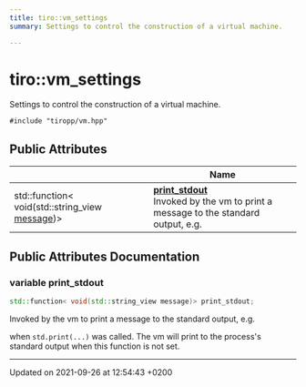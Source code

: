 ```yaml
---
title: tiro::vm_settings
summary: Settings to control the construction of a virtual machine. 

---
```


# tiro::vm_settings



Settings to control the construction of a virtual machine. 


`#include "tiropp/vm.hpp"`

## Public Attributes

|                | Name           |
| -------------- | -------------- |
| std::function&lt; void(std::string&#95;view [message](/docs/api/namespaces/namespacetiro#function-message))&gt; | **[print_stdout](/docs/api/classes/structtiro_1_1vm__settings#variable-print-stdout)** <br>Invoked by the vm to print a message to the standard output, e.g.  |

## Public Attributes Documentation

### variable print_stdout

```cpp
std::function< void(std::string_view message)> print_stdout;
```

Invoked by the vm to print a message to the standard output, e.g. 

when `std.print(...)` was called. The vm will print to the process's standard output when this function is not set. 


-------------------------------

Updated on 2021-09-26 at 12:54:43 +0200